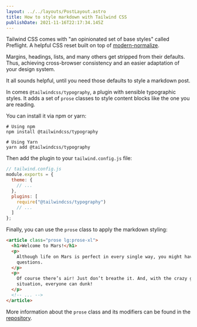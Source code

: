 ```yaml
---
layout: ../../layouts/PostLayout.astro
title: How to style markdown with Tailwind CSS
publishDate: 2021-11-16T22:17:34.145Z
---
```

Tailwind CSS comes with "an opinionated set of base styles" called Preflight. A helpful CSS reset built on top of [modern-normalize](https://github.com/sindresorhus/modern-normalize).

Margins, headings, lists, and many others get stripped from their defaults. Thus, achieving cross-browser consistency and an easier adaptation of your design system.

It all sounds helpful, until you need those defaults to style a markdown post.

In comes `@tailwindcss/typography`, a plugin with sensible typographic styles. It adds a set of `prose` classes to style content blocks like the one you are reading.

You can install it via npm or yarn:

```
# Using npm
npm install @tailwindcss/typography

# Using Yarn
yarn add @tailwindcss/typography
```

Then add the plugin to your `tailwind.config.js` file:

```javascript
// tailwind.config.js
module.exports = {
  theme: {
    // ...
  },
  plugins: [
    require("@tailwindcss/typography")
    // ...
  ]
};
```

Finally, you can use the `prose` class to apply the markdown styling:

```html
<article class="prose lg:prose-xl">
  <h1>Welcome to Mars!</h1>
  <p>
    Although life on Mars is perfect in every single way, you might have some
    questions.
  </p>
  <p>
    Of course there’s air! Just don’t breathe it. And, with the crazy gravity
    situation, everyone can dunk!
  </p>
  <!-- ... -->
</article>
```

More information about the `prose` class and its modifiers can be found in the [repository](https://github.com/tailwindlabs/tailwindcss-typography).